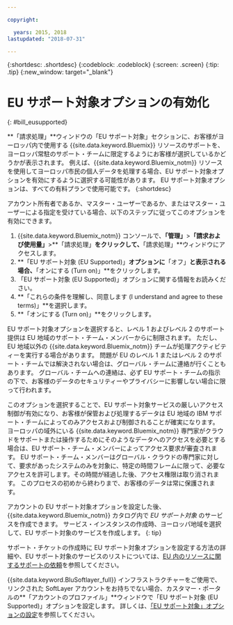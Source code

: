 ```yaml
---

copyright:

  years: 2015, 2018
lastupdated: "2018-07-31"

---
```


{:shortdesc: .shortdesc}
{:codeblock: .codeblock}
{:screen: .screen}
{:tip: .tip}
{:new_window: target="_blank"}

# EU サポート対象オプションの有効化
{: #bill_eusupported}

**「請求処理」**ウィンドウの「EU サポート対象」セクションに、お客様がヨーロッパ内で使用する {{site.data.keyword.Bluemix}} リソースのサポートを、ヨーロッパ常駐のサポート・チームに限定するようにお客様が選択しているかどうかが表示されます。 例えば、{{site.data.keyword.Bluemix_notm}} リソースを使用してヨーロッパ市民の個人データを処理する場合、EU サポート対象オプションを有効にするように選択する可能性があります。 EU サポート対象オプションは、すべての有料プランで使用可能です。
{:shortdesc}

アカウント所有者であるか、マスター・ユーザーであるか、またはマスター・ユーザーによる指定を受けている場合、以下のステップに従ってこのオプションを有効にできます。

1. {{site.data.keyword.Bluemix_notm}} コンソールで、**「管理」**>**「請求および使用量」**>**「請求処理」**をクリックして、**「請求処理」**ウィンドウにアクセスします。  
2. **「EU サポート対象 (EU Supported)」**オプションに**「オフ」**と表示される場合、**「オンにする (Turn on)」**をクリックします。
3. 「EU サポート対象 (EU Supported)」オプションに関する情報をお読みください。
4. **「これらの条件を理解し、同意します (I understand and agree to these terms)」**を選択します。
5. **「オンにする (Turn on)」**をクリックします。

EU サポート対象オプションを選択すると、レベル 1 およびレベル 2 のサポート提供は EU 地域のサポート・チーム・メンバーからに制限されます。 ただし、EU 地域以外の {{site.data.keyword.Bluemix_notm}} チームが処理アクティビティーを実行する場合があります。 問題が EU のレベル 1 またはレベル 2 のサポート・チームでは解決されない場合は、グローバル・チームに連絡が行くこともあります。 グローバル・チームへの連絡は、必ず EU サポート・チームの指示の下で、お客様のデータのセキュリティーやプライバシーに影響しない場合に限って行われます。

このオプションを選択することで、EU サポート対象サービスの厳しいアクセス制御が有効になり、お客様が保管および処理するデータは EU 地域の IBM サポート・チームによってのみアクセスおよび制御されることが確実になります。 ヨーロッパの域外にいる {{site.data.keyword.Bluemix_notm}} 専門家がクラウドをサポートまたは操作するためにそのようなデータへのアクセスを必要とする場合は、EU サポート・チーム・メンバーによってアクセス要求が審査されます。 EU サポート・チーム・メンバーはグローバル・クラウドの専門家に対して、要求があったシステムのみを対象に、特定の時間フレームに限って、必要なアクセスを許可します。その時間が経過した後、アクセス権限は取り消されます。 このプロセスの初めから終わりまで、お客様のデータは常に保護されます。

アカウントの EU サポート対象オプションを設定した後、{{site.data.keyword.Bluemix_notm}} カタログ内で *EU サポート対象* のサービスを作成できます。 サービス・インスタンスの作成時、ヨーロッパ地域を選択して、EU サポート対象のサービスを作成します。
{: tip}

サポート・チケットの作成時に EU サポート対象オプションを設定する方法の詳細や、EU サポート対象のサービスのリストについては、[EU 内のリソースに関するサポートの依頼](/docs/get-support/howtogetsupport.html#eusupported)を参照してください。

{{site.data.keyword.BluSoftlayer_full}} インフラストラクチャーをご使用で、リンクされた SoftLayer アカウントをお持ちでない場合、カスタマー・ポータルの**「アカウントのプロファイル」**ウィンドウで「EU サポート対象 (EU Supported)」オプションを設定します。 詳しくは、[「EU サポート対象」オプションの設定](/docs/customer-portal/cpmanuserprof.html#cp_seteusupported)を参照してください。
